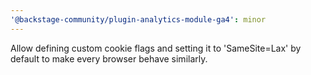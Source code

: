 ```yaml
---
'@backstage-community/plugin-analytics-module-ga4': minor
---
```


Allow defining custom cookie flags and setting it to 'SameSite=Lax' by default to make every browser behave similarly.
